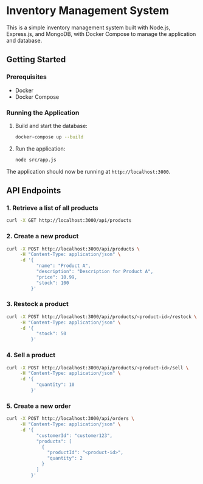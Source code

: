 # Inventory Management System

This is a simple inventory management system built with Node.js, Express.js, and MongoDB, with Docker Compose to manage the application and database.

## Getting Started

### Prerequisites

- Docker
- Docker Compose

### Running the Application

1. Build and start the database:

    ```bash
    docker-compose up --build
    ```

2. Run the application:

    ```bash
    node src/app.js
    ```

The application should now be running at `http://localhost:3000`.

## API Endpoints

### 1. Retrieve a list of all products

```bash
curl -X GET http://localhost:3000/api/products
```

### 2. Create a new product

```bash
curl -X POST http://localhost:3000/api/products \
     -H "Content-Type: application/json" \
     -d '{
           "name": "Product A",
           "description": "Description for Product A",
           "price": 10.99,
           "stock": 100
         }'
```

### 3. Restock a product

```bash
curl -X POST http://localhost:3000/api/products/<product-id>/restock \
     -H "Content-Type: application/json" \
     -d '{
           "stock": 50
         }'
```

### 4. Sell a product

```bash
curl -X POST http://localhost:3000/api/products/<product-id>/sell \
     -H "Content-Type: application/json" \
     -d '{
           "quantity": 10
         }'
```

### 5. Create a new order

```bash
curl -X POST http://localhost:3000/api/orders \
     -H "Content-Type: application/json" \
     -d '{
           "customerId": "customer123",
           "products": [
             {
               "productId": "<product-id>",
               "quantity": 2
             }
           ]
         }'
```